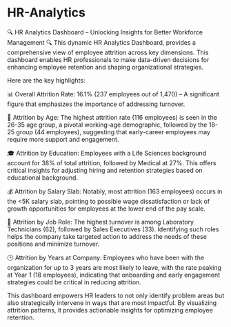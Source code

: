 # HR-Analytics
🔍 HR Analytics Dashboard – Unlocking Insights for Better Workforce Management 🔍  This dynamic HR Analytics Dashboard, provides a comprehensive view of employee attrition across key dimensions. This dashboard enables HR professionals to make data-driven decisions for enhancing employee retention and shaping organizational strategies. 

Here are the key highlights:

📊 Overall Attrition Rate: 16.1% (237 employees out of 1,470) – A significant figure that emphasizes the importance of addressing turnover.

👥 Attrition by Age: The highest attrition rate (116 employees) is seen in the 26-35 age group, a pivotal working-age demographic, followed by the 18-25 group (44 employees), suggesting that early-career employees may require more support and engagement.

🎓 Attrition by Education: Employees with a Life Sciences background account for 38% of total attrition, followed by Medical at 27%. This offers critical insights for adjusting hiring and retention strategies based on educational background.

💰 Attrition by Salary Slab: Notably, most attrition (163 employees) occurs in the <5K salary slab, pointing to possible wage dissatisfaction or lack of growth opportunities for employees at the lower end of the pay scale.

🏢 Attrition by Job Role: The highest turnover is among Laboratory Technicians (62), followed by Sales Executives (33). Identifying such roles helps the company take targeted action to address the needs of these positions and minimize turnover.

🕒 Attrition by Years at Company: Employees who have been with the organization for up to 3 years are most likely to leave, with the rate peaking at Year 1 (18 employees), indicating that onboarding and early engagement strategies could be critical in reducing attrition.

This dashboard empowers HR leaders to not only identify problem areas but also strategically intervene in ways that are most impactful. By visualizing attrition patterns, it provides actionable insights for optimizing employee retention.
